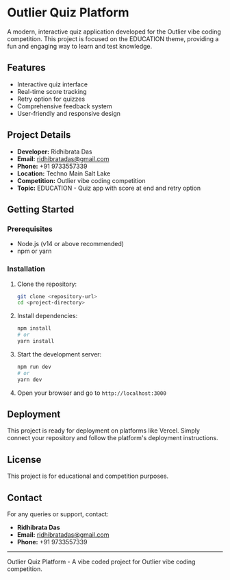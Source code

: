 # Outlier Quiz Platform

A modern, interactive quiz application developed for the Outlier vibe coding competition. This project is focused on the EDUCATION theme, providing a fun and engaging way to learn and test knowledge.

## Features

- Interactive quiz interface
- Real-time score tracking
- Retry option for quizzes
- Comprehensive feedback system
- User-friendly and responsive design

## Project Details

- **Developer:** Ridhibrata Das
- **Email:** ridhibratadas@gmail.com
- **Phone:** +91 9733557339
- **Location:** Techno Main Salt Lake
- **Competition:** Outlier vibe coding competition
- **Topic:** EDUCATION - Quiz app with score at end and retry option

## Getting Started

### Prerequisites

- Node.js (v14 or above recommended)
- npm or yarn

### Installation

1. Clone the repository:
   ```bash
   git clone <repository-url>
   cd <project-directory>
   ```
2. Install dependencies:
   ```bash
   npm install
   # or
   yarn install
   ```
3. Start the development server:
   ```bash
   npm run dev
   # or
   yarn dev
   ```
4. Open your browser and go to `http://localhost:3000`

## Deployment

This project is ready for deployment on platforms like Vercel. Simply connect your repository and follow the platform's deployment instructions.

## License

This project is for educational and competition purposes.

## Contact

For any queries or support, contact:

- **Ridhibrata Das**
- **Email:** ridhibratadas@gmail.com
- **Phone:** +91 9733557339

---

Outlier Quiz Platform - A vibe coded project for Outlier vibe coding competition.
